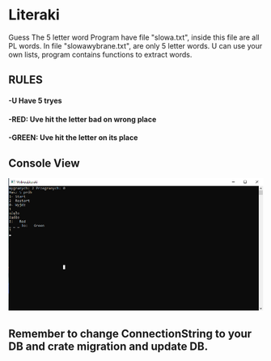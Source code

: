 # Literaki
 Guess The 5 letter word
 Program have file "slowa.txt", inside this file are all PL words.
 In file "slowawybrane.txt", are only 5 letter words.
 U can use your own lists, program contains functions to extract words.

 ## RULES
 #### -U Have 5 tryes
 #### -RED: Uve hit the letter bad on wrong place 
 #### -GREEN: Uve hit the letter on its place 
 
 ## Console View
 
 ![Screenshot](znajdzslowa/ConsolePhoto.png) 

 
## Remember to change ConnectionString to your DB and crate migration and update DB.
